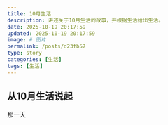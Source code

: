 ```yaml
---
title: 10月生活
description: 讲述关于10月生活的故事，并根据生活给出生活。
date: 2025-10-19 20:17:59
updated: 2025-10-19 20:17:59
image: # 图片
permalink: /posts/d23fb57
type: story
categories: [生活]
tags: [生活]
---
```


## 从10月生活说起
那一天
